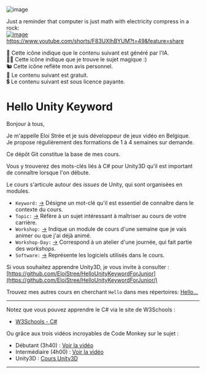 
![image](https://github.com/user-attachments/assets/573ed7ac-79d9-493c-a19a-10408bde5963)


Just a reminder that computer is just math with electricity compress in a rock:  
[![image](https://github.com/user-attachments/assets/af8865ea-19bd-4b6f-88db-be0dae9c8169)](https://www.youtube.com/shorts/F83UXlhBYUM?t=49&feature=share)  
https://www.youtube.com/shorts/F83UXlhBYUM?t=49&feature=share  

🤖 Cette icône indique que le contenu suivant est généré par l'IA.  
🧙‍♂️ Cette icône indique que je trouve le sujet magique :)  
🐿️ Cette icône reflète mon avis personnel.  
🌱 Le contenu suivant est gratuit.  
💲 Le contenu suivant est sous licence payante.

# Hello Unity Keyword

Bonjour à tous,

Je m'appelle Eloi Strée et je suis développeur de jeux vidéo en Belgique.  
Je propose régulièrement des formations de 1 à 4 semaines sur demande.

Ce dépôt Git constitue la base de mes cours.

Vous y trouverez des mots-clés liés à C# pour Unity3D qu'il est important de connaître lorsque l'on débute.  

Le cours s'articule autour des *issues* de Unity, qui sont organisées en modules.

- `Keyword:` [->](https://github.com/EloiStree/HelloUnityKeywordForJunior/issues?q=keyword) Désigne un mot-clé qu'il est essentiel de connaître dans le contexte du cours.
- `Topic:` [->](https://github.com/EloiStree/HelloUnityKeywordForJunior/issues?q=topic) Réfère à un sujet intéressant à maîtriser au cours de votre carrière.
- `Workshop:` [->](https://github.com/EloiStree/HelloUnityKeywordForJunior/issues?q=workshop) Indique un module de cours d'une semaine que je vais animer ou que j'ai déjà animé.
- `Workshop-Day:` [->](https://github.com/EloiStree/HelloUnityKeywordForJunior/issues?q=workshop-day) Correspond à un atelier d'une journée, qui fait partie des *workshops*.
- `Software:` [->](https://github.com/EloiStree/HelloUnityKeywordForJunior/issues?q=software) Représente les logiciels utilisés dans le cours.

Si vous souhaitez apprendre Unity3D, je vous invite à consulter :  
[https://github.com/EloiStree/HelloUnityKeywordForJunior](https://github.com/EloiStree/HelloUnityKeywordForJunior/)  

Trouvez mes autres cours en cherchant `Hello` dans mes répertoires:
[Hello... ](https://github.com/EloiStree?tab=repositories&q=Hello&type=&language=&sort=)




---------------

Notez que vous pouvez apprendre le C# via le site de W3Schools :
- [W3Schools - C#](https://www.w3schools.com/cs/index.php#:~:text=C%23%20(C-Sharp)%20is,Start%20learning%20C%23%20now%20»)

Ou grâce aux trois vidéos incroyables de Code Monkey sur le sujet :
- Débutant (3h40) : [Voir la vidéo](https://unitycodemonkey.com/video.php?v=pReR6Z9rK-o)
- Intermédiaire (4h00) : [Voir la vidéo](https://unitycodemonkey.com/video.php?v=I6kx-_KXNz4)
- Unity3D : [Cours Unity3D](https://unitycodemonkey.com/kitchenchaoscourse.php#createProject)

----------------------------


